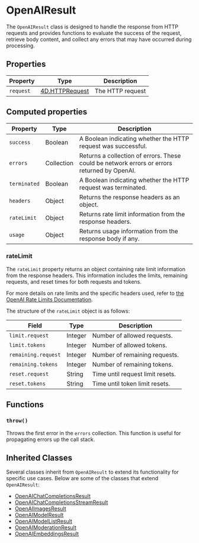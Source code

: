 # OpenAIResult

The `OpenAIResult` class is designed to handle the response from HTTP requests and provides functions to evaluate the success of the request, retrieve body content, and collect any errors that may have occurred during processing.


## Properties

| Property    | Type       | Description                                                                 |
|-------------|------------|-----------------------------------------------------------------------------|
| `request`   | [4D.HTTPRequest](https://developer.4d.com/docs/API/HTTPRequestClass)    | The HTTP request  |

## Computed properties

| Property    | Type       | Description                                                                 |
|-------------|------------|-----------------------------------------------------------------------------|
| `success`   | Boolean    | A Boolean indicating whether the HTTP request was successful.               |
| `errors`    | Collection | Returns a collection of errors. These could be network errors or errors returned by OpenAI. |
| `terminated`| Boolean    | A Boolean indicating whether the HTTP request was terminated.               |
| `headers`   | Object     | Returns the response headers as an object.                                  |
| `rateLimit` | Object     | Returns rate limit information from the response headers.                   |
| `usage`     | Object     | Returns usage information from the response body if any.                    |

### rateLimit

The `rateLimit` property returns an object containing rate limit information from the response headers.
This information includes the limits, remaining requests, and reset times for both requests and tokens.

For more details on rate limits and the specific headers used, refer to [the OpenAI Rate Limits Documentation](https://platform.openai.com/docs/guides/rate-limits#rate-limits-in-headers).

The structure of the `rateLimit` object is as follows:

| Field       | Type   | Description                                      |
|-------------|--------|--------------------------------------------------|
| `limit.request` | Integer | Number of allowed requests.                    |
| `limit.tokens`  | Integer | Number of allowed tokens.                      |
| `remaining.request` | Integer | Number of remaining requests.                |
| `remaining.tokens`  | Integer | Number of remaining tokens.                  |
| `reset.request` | String | Time until request limit resets.               |
| `reset.tokens`  | String | Time until token limit resets.                 |

## Functions

### `throw()`

Throws the first error in the `errors` collection. This function is useful for propagating errors up the call stack.

## Inherited Classes

Several classes inherit from `OpenAIResult` to extend its functionality for specific use cases. Below are some of the classes that extend `OpenAIResult`:

- [OpenAIChatCompletionsResult](OpenAIChatCompletionsResult.md)
- [OpenAIChatCompletionsStreamResult](OpenAIChatCompletionsStreamResult.md)
- [OpenAIImagesResult](OpenAIImagesResult.md)
- [OpenAIModelResult](OpenAIModelResult.md)
- [OpenAIModelListResult](OpenAIModelListResult.md)
- [OpenAIModerationResult](OpenAIModerationResult.md)
- [OpenAIEmbeddingsResult](OpenAIEmbeddingsResult.md)
